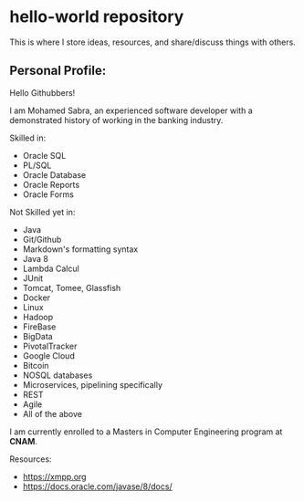 # hello-world repository
This is where I store ideas, resources, and share/discuss things with others.

## Personal Profile:  

Hello Githubbers!

I am Mohamed Sabra, an experienced software developer with a demonstrated history of working in the banking industry.

Skilled in:
- Oracle SQL
- PL/SQL
- Oracle Database
- Oracle Reports
- Oracle Forms

Not Skilled yet in:
- Java
- Git/Github
- Markdown's formatting syntax
- Java 8
- Lambda Calcul
- JUnit
- Tomcat, Tomee, Glassfish
- Docker
- Linux
- Hadoop
- FireBase
- BigData
- PivotalTracker
- Google Cloud
- Bitcoin 
- NOSQL databases
- Microservices, pipelining specifically
- REST
- Agile
- All of the above

I am currently enrolled to a Masters in Computer Engineering program at **CNAM**.

Resources:
- https://xmpp.org
- https://docs.oracle.com/javase/8/docs/



